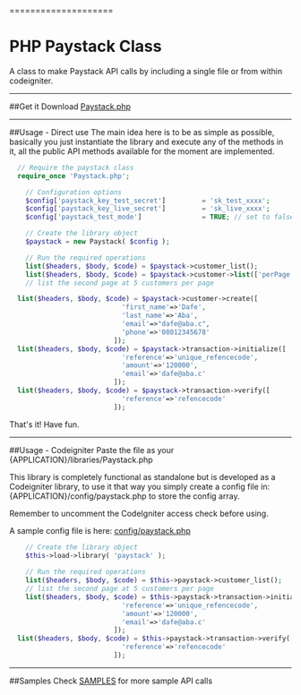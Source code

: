 ====================
# PHP Paystack Class
A class to make Paystack API calls by including a single file or from within codeigniter.


--------
##Get it
Download [Paystack.php](Paystack.php)


--------------------
##Usage - Direct use
The main idea here is to be as simple as possible, basically you just instantiate the library and execute
any of the methods in it, all the public API methods available for the moment are implemented.

```php
  // Require the paystack class
  require_once 'Paystack.php';

	// Configuration options
	$config['paystack_key_test_secret']         = 'sk_test_xxxx';
	$config['paystack_key_live_secret']         = 'sk_live_xxxx';
	$config['paystack_test_mode']               = TRUE; // set to false when you are ready to go live

	// Create the library object
	$paystack = new Paystack( $config );

	// Run the required operations
	list($headers, $body, $code) = $paystack->customer_list();
	list($headers, $body, $code) = $paystack->customer->list(['perPage'=>5,'page'=>2]); 
	// list the second page at 5 customers per page

  list($headers, $body, $code) = $paystack->customer->create([
                            'first_name'=>'Dafe', 
                            'last_name'=>'Aba', 
                            'email'=>"dafe@aba.c", 
                            'phone'=>'08012345678'
                          ]);
  list($headers, $body, $code) = $paystack->transaction->initialize([
                            'reference'=>'unique_refencecode', 
                            'amount'=>'120000', 
                            'email'=>'dafe@aba.c'
                          ]);
  list($headers, $body, $code) = $paystack->transaction->verify([
                            'reference'=>'refencecode'
                          ]);
```

That's it! Have fun.

---------------------
##Usage - Codeigniter
Paste the file as your {APPLICATION}/libraries/Paystack.php

This library is completely functional as standalone but is developed as a Codeigniter library,
to use it that way you simply create a config file in: {APPLICATION}/config/paystack.php to store the config array.

Remember to uncomment the CodeIgniter access check before using. 

A sample config file is here: [config/paystack.php](config/paystack.php)

```php
	// Create the library object
	$this->load->library( 'paystack' );
	
	// Run the required operations
	list($headers, $body, $code) = $this->paystack->customer_list();
	// list the second page at 5 customers per page
	list($headers, $body, $code) = $this->paystack->transaction->initialize([
                            'reference'=>'unique_refencecode', 
                            'amount'=>'120000', 
                            'email'=>'dafe@aba.c'
                          ]);
  list($headers, $body, $code) = $this->paystack->transaction->verify([
                            'reference'=>'refencecode'
                          ]);
```

---------
##Samples
Check [SAMPLES](SAMPLES.md) for more sample API calls